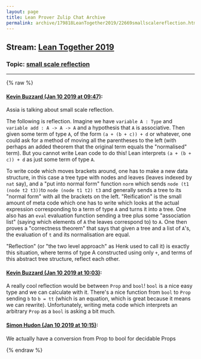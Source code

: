 ```yaml
---
layout: page
title: Lean Prover Zulip Chat Archive 
permalink: archive/179818LeanTogether2019/22669smallscalereflection.html
---
```


## Stream: [Lean Together 2019](index.html)
### Topic: [small scale reflection](22669smallscalereflection.html)

---


{% raw %}
#### [ Kevin Buzzard (Jan 10 2019 at 09:47)](https://leanprover.zulipchat.com/#narrow/stream/179818-Lean%20Together%202019/topic/small%20scale%20reflection/near/154824750):
<p>Assia is talking about small scale reflection. </p>
<p>The following is reflection. Imagine we have <code>variable A : Type</code> and <code>variable add : A -&gt; A -&gt; A</code> and a hypothesis that <code>A</code> is associative. Then given some term of type <code>A</code>, of the form <code>(a + (b + c)) + d</code> or whatever, one could ask for a method of moving all the parentheses to the left (with perhaps an added theorem that the original term equals the "normalised" term). But you cannot write Lean code to do this! Lean interprets <code>(a + (b + c)) + d</code> as just some term of type <code>A</code>.</p>
<p>To write code which moves brackets around, one has to make a new data structure, in this case a tree type with nodes and leaves (leaves indexed by <code>nat</code> say), and a "put into normal form" function <code>norm</code> which sends <code>node (t1 (node t2 t3))</code>to <code>node (node t1 t2) t3</code> and generally sends a tree to its "normal form" with all the brackets on the left. "Reification" is the small amount of meta code which one has to write which looks at the actual expression corresponding to a term of type <code>A</code> and turns it into a tree. One also has an <code>eval</code> evaluation function sending a tree plus some "association list" (saying which elements of <code>A</code> the leaves correspond to) to <code>A</code>. One then proves a "correctness theorem" that says that given a tree and a list of <code>A</code>'s, the evaluation of <code>t</code> and its normalisation are equal.</p>
<p>"Reflection" (or "the two level approach" as Henk used to call it) is exactly this situation, where terms of type A constructed using only <code>+</code>, and terms of this abstract tree structure, reflect each other.</p>

#### [ Kevin Buzzard (Jan 10 2019 at 10:03)](https://leanprover.zulipchat.com/#narrow/stream/179818-Lean%20Together%202019/topic/small%20scale%20reflection/near/154825434):
<p>A really cool reflection would be between <code>Prop</code> and <code>bool</code>! <code>bool</code> is a nice easy type and we can calculate with it. There's a nice function from <code>bool</code> to <code>Prop</code> sending <code>b</code> to <code>b = tt</code> (which is an equation, which is great because it means we can rewrite). Unfortunately, writing meta code which interprets an arbitrary <code>Prop</code> as a <code>bool</code> is asking a bit much.</p>

#### [ Simon Hudon (Jan 10 2019 at 10:15)](https://leanprover.zulipchat.com/#narrow/stream/179818-Lean%20Together%202019/topic/small%20scale%20reflection/near/154825975):
<p>We actually have a conversion from Prop to bool for decidable Props</p>


{% endraw %}

